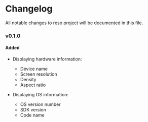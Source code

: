 # Changelog
All notable changes to reso project will be documented in this file.


### v0.1.0

#### Added
- Displaying hardware information:
  - Device name
  - Screen resolution
  - Density
  - Aspect ratio

- Displaying OS information:
  - OS version number
  - SDK version
  - Code name 